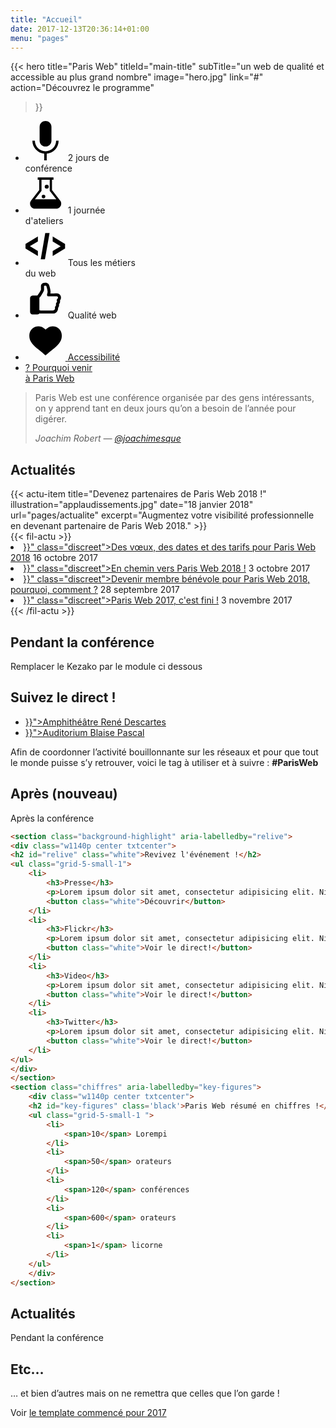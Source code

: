 ```yaml
---
title: "Accueil"
date: 2017-12-13T20:36:14+01:00
menu: "pages"
---
```


{{< hero
    title="Paris Web"
    titleId="main-title"
    subTitle="un web de qualité et accessible au plus grand nombre"
    image="hero.jpg"
    link="#"
    action="Découvrez le programme"
>}}

<section class="content">
  <ul class="inline-list inline-list--full kezako">
    <li>
        <span class="social-link social-link--big">
            <svg role="img" aria-hidden="true" class="icon" viewBox="0 0 64 64" width="64" height="64" xmlns="http://www.w3.org/2000/svg" xmlns:xlink="http://www.w3.org/1999/xlink">
                <path d="M29.935 52.278C19.333 51.216 11 42.263 11 31.45h4.029c0 9.31 7.66 16.927 17.021 16.927 9.34 0 16.921-7.594 16.921-16.927H53c0 10.895-8.362 19.879-19.036 20.847V63h-4.029V52.278zM41.518 9.415V31.45c0 5.308-4.13 9.415-9.468 9.415s-9.467-4.107-9.467-9.415V9.415C22.583 4.107 26.713 0 32.05 0c5.338 0 9.468 4.107 9.468 9.415z"/>
            </svg>
            2&nbsp;jours&nbsp;de<br />conférence
        </span>
    </li>
    <li>
        <span class="social-link social-link--big">
            <svg role="img" aria-hidden="true" class="icon" viewBox="0 0 64 64" width="64" height="64" xmlns="http://www.w3.org/2000/svg" xmlns:xlink="http://www.w3.org/1999/xlink">
                <path d="M55.385 43.173L42.389 26.406V9.96h2.406V6.35H19.524v3.61h2.407v16.446L8.935 43.173a8.097 8.097 0 0 0-1.685 4.974c0 4.413 3.61 8.103 8.103 8.103h33.694c4.413 0 8.103-3.61 8.103-8.103 0-1.845-.642-3.61-1.765-4.974zM25.622 27.69V9.96h13.156v17.73l10.51 13.478H15.112l10.51-13.478zm8.343-3.37a3.209 3.209 0 1 0 0-6.418 3.209 3.209 0 0 0 0 6.418zm-5.134 15.404a2.888 2.888 0 1 0 0-5.777 2.888 2.888 0 0 0 0 5.777z"/>
            </svg>
            1&nbsp;journée<br />d'ateliers
        </span>
    </li>
    <li>
        <span class="social-link social-link--big">
            <svg role="img" aria-hidden="true" class="icon" viewBox="0 0 64 64" width="64" height="64" xmlns="http://www.w3.org/2000/svg" xmlns:xlink="http://www.w3.org/1999/xlink">
                <path d="M24.4 53.2l7.2-42h6.9l-7.4 42h-6.7zM0 36.1v-7.4l19.8-11.9v7.9L7 32.3 19.8 40v8L0 36.1zm63.3-7.4v7.4L43.5 48v-7.9l12.8-7.6-12.8-7.7v-8l19.8 11.9z" />
            </svg>
            Tous&nbsp;les&nbsp;métiers<br />du&nbsp;web
        </span>
    </li>
    <li>
        <span class="social-link social-link--big">
            <svg role="img" aria-hidden="true" class="icon" viewBox="0 0 64 64" width="64" height="64" xmlns="http://www.w3.org/2000/svg" xmlns:xlink="http://www.w3.org/1999/xlink">
                <path d="M56.236 33.315c.891-2.106.729-4.537-.567-6.482-1.297-1.944-3.485-3.079-5.753-2.998-1.459.081-2.917.081-4.862.081h-5.266c.08-.243.161-.567.161-.81.892-3.89-2.187-12.56-2.187-12.64-.81-1.945-2.35-3.16-4.7-3.646-.567-.081-1.053-.163-1.62-.163h-.163c-2.268 0-4.132.81-5.51 2.35-.729.81-1.134 1.783-1.053 2.917v2.026c0 1.053 0 2.188.081 3.322 0 .486-.08.972-.405 1.54-1.783 3.403-3.322 5.834-5.024 7.94-.162.162-.243.324-.405.486h-7.211c-1.054 0-4.457.406-4.457 5.186v20.338c0 4.78 3.566 4.78 4.78 4.78h6.97c1.459-.08 2.593-.729 3.322-1.701a6.907 6.907 0 0 0 1.864.243h19.69c2.511 0 4.78-1.053 6.32-2.917 1.377-1.702 2.106-3.89 1.863-6.158 1.378-1.702 1.945-3.727 1.54-5.834 1.458-1.783 2.026-3.89 1.54-5.915.08-.081.08-.162.161-.162.325-.648.649-1.215.892-1.783zm-4.457-1.863c-.08.243-.243.486-.486.81-.081.162-.243.324-.405.486l-.324.324c-.405.405-.567.973-.567 1.54 0 .243-.081.73.243 1.296.324.73.405 1.378-.486 2.35-.973 1.053-1.297 2.269-.973 3.646.243.892 0 1.54-.648 2.188-.81.891-1.134 1.945-.972 3.079.162 1.053-.081 2.026-.73 2.755-.648.73-1.54 1.134-2.592 1.215h-19.69c-.567 0-.972-.162-1.459-.486a1.122 1.122 0 0 0-.324-.243l-.162-.162V30.966c.324-.324.649-.73 1.054-1.135 1.863-2.35 3.565-5.104 5.51-8.75.729-1.378 1.053-2.675.972-4.052-.081-1.053-.081-2.026-.081-3.08v-1.863c.324-.324.81-.567 1.863-.567.244 0 .487 0 .81.081.892.162.973.405 1.054.648.648 1.62 2.35 8.103 1.945 9.805-.162.81-.405 1.62-.567 2.511l-.325 1.135c-.162.73 0 1.458.487 2.026.486.567 1.134.89 1.863.89h8.346c1.945 0 3.484 0 5.024-.08.567 0 1.134.324 1.458.81.162.405.567 1.134.162 2.107z" />
            </svg>
            Qualité web
        </span>
    </li>
    <li>
        <a href="#" class="social-link social-link--big social-link--important title">
            <svg role="img" aria-hidden="true" class="icon icon__link" viewBox="0 0 64 64" width="64" height="64" xmlns="http://www.w3.org/2000/svg" xmlns:xlink="http://www.w3.org/1999/xlink">
                <path d="M43.215 9.45c-4.763 0-8.775 3.092-11.031 5.349-2.257-2.257-6.268-5.349-11.032-5.349-8.859 0-15.043 6.268-15.043 15.21 0 9.695 7.27 15.796 14.29 21.646 3.26 2.675 11.032 9.193 11.032 9.193.168.167.418.251.67.251.25 0 .5-.084.668-.25.083-.084 7.772-6.52 11.031-9.194 7.02-5.85 14.292-11.95 14.292-21.646.083-8.942-6.101-15.21-14.877-15.21z" />
            </svg>
            <span style="text-decoration: underline;">Accessibilité</span>
        </a>
    </li>
    <li>
        <a href="" class="social-link social-link--big social-link--important title">
            <span role="img" aria-hidden="true" class="icon icon--question">?</span>
            <span style="text-decoration: underline;">Pourquoi venir<br>à Paris Web</span>
        </a>
    </li>
  </ul>
  <div class="positive__arrow"></div>
</section>

<section class="banner">
    <div class="content">
        <blockquote>
            <p>Paris Web est une conférence organisée par des gens intéressants, on y apprend tant en deux jours qu’on a besoin de l’année pour digérer.</p>
            <footer>
            <cite>Joachim Robert — <a href="">@joachimesque</a></cite>
            </footer>
        </blockquote>
    </div>
    <div class="negative__arrow"></div>
</section>

<section class="content content--2-cols" aria-labelledby="news-title">
	<h2 class="separation separation--primary" id="news-title">Actualités</h2>
	<div class="content__wrapper">
		<div class="content__main">
			{{< actu-item
				title="Devenez partenaires de Paris Web 2018 !"
				illustration="applaudissements.jpg"
				date="18 janvier 2018"
				url="pages/actualite"
				excerpt="Augmentez votre visibilité professionnelle en devenant partenaire de Paris Web 2018."
			>}}
		</div>
		<div class="content__sidebar">
			{{< fil-actu >}}
				<li class="actu-list__item">
						<a href="{{< relref "/pages/actualite/index.md" >}}" class="discreet">Des vœux, des dates et des tarifs pour Paris Web 2018</a>
						<time datetime="2017-10-16" class="date">16 octobre 2017</time>
				</li>
				<li class="actu-list__item">
						<a href="{{< relref "/pages/actualite/index.md" >}}" class="discreet">En chemin vers Paris Web 2018 !</a>
						<time datetime="2017-10-03" class="date">3 octobre 2017</time>
				</li>
				<li class="actu-list__item">
						<a href="{{< relref "/pages/actualite/index.md" >}}" class="discreet">Devenir membre bénévole pour Paris Web 2018, pourquoi, comment ?</a>
						<time datetime="2017-09-28" class="date">28 septembre 2017</time>
				</li>
				<li class="actu-list__item">
						<a href="{{< relref "/pages/actualite/index.md" >}}" class="discreet">Paris Web 2017, c'est fini !</a>
						<time datetime="2017-11-03" class="date">3 novembre 2017</time>
				</li>
			{{< /fil-actu >}}
		</div>
	</div>
</section>

<div class="content">
<h2>Pendant la conférence</h2>
<p>Remplacer le Kezako par le module ci dessous</p>
</div>

<section class="direct-link">
    <main>
        <h2>Suivez le direct !</h2>
        <ul class="direct-link__list">
            <li><a class="btn" href="{{< relref "/pages/direct/index.md" >}}">Amphithéâtre René Descartes</a></li>
            <li><a class="btn" href="{{< relref "/pages/direct/index.md" >}}">Auditorium Blaise Pascal</a></li>
        </ul>
    </main>
    <aside>
        <p>
            Afin de coordonner l’activité bouillonnante sur les réseaux et pour que tout le monde puisse s’y retrouver, voici le tag à utiliser et à suivre :
            <strong class="h1-like">#ParisWeb</strong>
        </p>
    </aside>
</section>

<div class="content">

## Après (nouveau)

Après la conférence

```html
<section class="background-highlight" aria-labelledby="relive">
<div class="w1140p center txtcenter">
<h2 id="relive" class="white">Revivez l'événement !</h2>
<ul class="grid-5-small-1">
	<li>
		<h3>Presse</h3>
		<p>Lorem ipsum dolor sit amet, consectetur adipisicing elit. Nihil quisquam ex nostrum eos, iste ab possimus perspiciatis veritatis voluptas.</p>
		<button class="white">Découvrir</button>
	</li>
	<li>
		<h3>Flickr</h3>
		<p>Lorem ipsum dolor sit amet, consectetur adipisicing elit. Nihil quisquam ex nostrum eos, iste ab possimus perspiciatis veritatis voluptas.</p>
		<button class="white">Voir le direct!</button>
	</li>
	<li>
		<h3>Video</h3>
		<p>Lorem ipsum dolor sit amet, consectetur adipisicing elit. Nihil quisquam ex nostrum eos, iste ab possimus perspiciatis veritatis voluptas.</p>
		<button class="white">Voir le direct!</button>
	</li>
	<li>
		<h3>Twitter</h3>
		<p>Lorem ipsum dolor sit amet, consectetur adipisicing elit. Nihil quisquam ex nostrum eos, iste ab possimus perspiciatis veritatis voluptas.</p>
		<button class="white">Voir le direct!</button>
	</li>
</ul>
</div>
</section>
<section class="chiffres" aria-labelledby="key-figures">
	<div class="w1140p center txtcenter">
	<h2 id="key-figures" class='black'>Paris Web résumé en chiffres !</h2>
	<ul class="grid-5-small-1 ">
		<li>
			<span>10</span> Lorempi
		</li>
		<li>
			<span>50</span> orateurs
		</li>
		<li>
			<span>120</span> conférences
		</li>
		<li>
			<span>600</span> orateurs
		</li>
		<li>
			<span>1</span> licorne
		</li>
	</ul>
	</div>
</section>
```

## Actualités

Pendant la conférence

## Etc…

… et bien d’autres mais on ne remettra que celles que l’on garde !

Voir [le template commencé pour 2017](https://github.com/Paris-Web/pw-2017/blob/d88ab54bc77372ea3c994b6d93f4ac6089767803/template2017/page_accueil.php)

</div>
